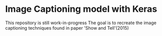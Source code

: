 # Image Captioning model with Keras

This repository is still work-in-progress
The goal is to recreate the image captioning techniques found in paper 'Show and Tell'(2015)
